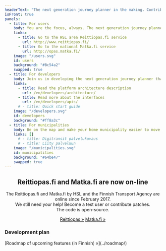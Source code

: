 ```yaml
---
headerText: "The next generation journey planner in the making. Contribute and leave your mark!"
isFront: true
panels:
  - title: For users
    body: You are the focus, always. The next generation journey planner pinpoints your location and shows nearby routes, stops and timetables, in real time! Real time means that you will see the location of buses and trains, as well as the accurate times of arrival at the stops. No more time wasted waiting. The service filters unnecessary information and tells what is going on around you and how to get to your destination more conveniently. In the future, the real time service will cover the whole country.
    links:
      - title: Go to the HSL area Reittiopas.fi service
        url: http://www.reittiopas.fi/
      - title: Go to the national Matka.fi service
        url: http://opas.matka.fi/
    image: "/users.svg"
    id: users
    background: "#8c54a2"
    swapped: true
  - title: For developers
    body: Join us in developing the next generation journey planner that is used by hundreds of thousands of people every day. Probably by you, too. You can develop the service further as a whole or improve just one part of it. Make use of the code, create something new, and show it to others! You’ll be using state-of-the-art browser technology and will soon become familiar with the development environment. Roll up your sleeves and download Digitransit. The code is open-source.
    links:
      - title: Read the platform architecture description
        url: /en/developers/architecture/
      - title: Read more about the interfaces
        url: /en/developers/apis/
      # - title: Quick start guide
    image: "/developers.svg"
    id: developers
    background: "#ff8a3c"
  - title: For municipalities
    body: Be on the map and make your home municipality easier to move around. Join us in developing the next generation journey planner and get national visibility for your home municipality. Digitransit is an easy-to-access service platform provided by HSL, the Finnish Transport Agency and TVV LMJ Oy. Thanks to its open-source nature, all interested parties can participate in the development of the service. This is likely to result in better quality, improve security and provide data that is always up-to-date. Make sure that the route and timetable information for your municipality are available for the service platform.
    links: []
      # - title: Digitransit palvelukuvaus
      # - title: Liity palveluun
    image: "/municipalities.svg"
    id: municipalities
    background: "#64be47"
    swapped: true
---
```

<h2 style="text-align: center;">Reittiopas.fi and Matka.fi are now on-line</h2>
<div style="text-align: center;">

The Reittiopas.&zwnj;fi and Matka.&zwnj;fi by HSL and the Finnish Transport Agency are online since February 2017.<br />
We still need your help! Become a test user or contribute patches.<br />
The code is open-source.

<span class="large-link">[Reittiopas »](http://www.reittiopas.fi)</span>
<span class="large-link">[Matka.fi »](http://opas.matka.fi)</span>

</div>

<h3>Development plan</h3>
<span class="large-link">[Roadmap of upcoming features (in Finnish) »](../roadmap/)</span>
